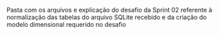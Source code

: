 Pasta com os arquivos e explicação do desafio da Sprint 02 referente à normalização das tabelas do arquivo SQLite recebido e da criação do modelo dimensional requerido no desafio
